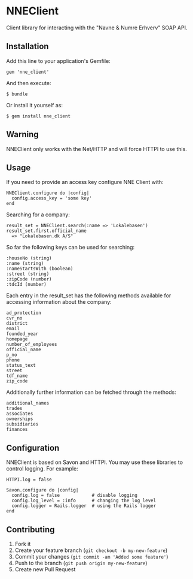 # NNEClient

Client library for interacting with the "Navne & Numre Erhverv" SOAP API.

## Installation

Add this line to your application's Gemfile:

    gem 'nne_client'

And then execute:

    $ bundle

Or install it yourself as:

    $ gem install nne_client

## Warning

NNEClient only works with the Net/HTTP and will force HTTPI to use this.

## Usage

If you need to provide an access key configure NNE Client with:

    NNEClient.configure do |config|
      config.access_key = 'some key'
    end

Searching for a company:

    result_set = NNEClient.search(:name => 'Lokalebasen')
    result_set.first.official_name
      => "Lokalebasen.dk A/S"

So far the following keys can be used for searching:

    :houseNo (string)
    :name (string)
    :nameStartsWith (boolean)
    :street (string)
    :zipCode (number)
    :tdcId (number)

Each entry in the result\_set has the following methods available for accessing
information about the company:

    ad_protection
    cvr_no
    district
    email
    founded_year
    homepage
    number_of_employees
    official_name
    p_no
    phone
    status_text
    street
    tdf_name
    zip_code

Additionally further information can be fetched through the methods:

    additional_names
    trades
    associates
    ownerships
    subsidiaries
    finances

## Configuration

NNEClient is based on Savon and HTTPI. You may use these libraries to control
logging. For example:

    HTTPI.log = false

    Savon.configure do |config|
      config.log = false            # disable logging
      config.log_level = :info      # changing the log level
      config.logger = Rails.logger  # using the Rails logger
    end

## Contributing

1. Fork it
2. Create your feature branch (`git checkout -b my-new-feature`)
3. Commit your changes (`git commit -am 'Added some feature'`)
4. Push to the branch (`git push origin my-new-feature`)
5. Create new Pull Request
